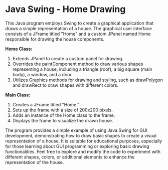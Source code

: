 # Java Swing - Home Drawing

This Java program employs Swing to create a graphical application that draws a simple representation of a house. The graphical user interface consists of a JFrame titled "Home" and a custom JPanel named Home responsible for drawing the house components.

**Home Class:**

1) Extends JPanel to create a custom panel for drawing.
2) Overrides the paintComponent method to draw various shapes representing a house, including a triangle (roof), a big square (main body), a window, and a door.
3) Utilizes Graphics methods for drawing and styling, such as drawPolygon and drawRect to draw shapes with different colors.

**Main Class:**

1) Creates a JFrame titled "Home."
2) Sets up the frame with a size of 200x200 pixels.
3) Adds an instance of the Home class to the frame.
4) Displays the frame to visualize the drawn house.

The program provides a simple example of using Java Swing for GUI development, demonstrating how to draw basic shapes to create a visual representation of a house. It is suitable for educational purposes, especially for those learning about GUI programming or exploring basic drawing functionalities. Feel free to explore and modify the code to experiment with different shapes, colors, or additional elements to enhance the representation of the house.
